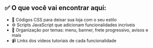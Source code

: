 ## ✅ O que você vai encontrar aqui:

- 🧩 Códigos CSS para deixar sua loja com o seu estilo
- ⚙️ Scripts JavaScript que adicionam funcionalidades incríveis
- 📂 Organização por temas: menu, banner, frete progressivo, avisos e mais
- 📹 Links dos vídeos tutoriais de cada funcionalidade
